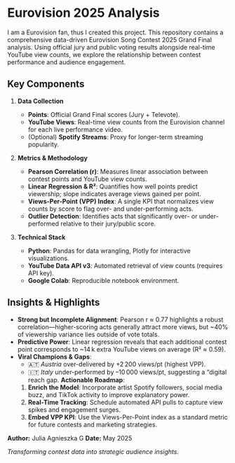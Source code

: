 # Eurovision 2025 Analysis 

I am a Eurovision fan, thus I created this project.
This repository contains a comprehensive data-driven Eurovision Song Contest 2025 Grand Final analysis. Using official jury and public voting results alongside real-time YouTube view counts, we explore the relationship between contest performance and audience engagement.

## Key Components

1. **Data Collection**
   - **Points**: Official Grand Final scores (Jury + Televote).
   - **YouTube Views**: Real-time view counts from the Eurovision channel for each live performance video.
   - (Optional) **Spotify Streams**: Proxy for longer-term streaming popularity.

2. **Metrics & Methodology**
   - **Pearson Correlation (r)**: Measures linear association between contest points and YouTube view counts.
   - **Linear Regression & R²**: Quantifies how well points predict viewership; slope indicates average views gained per point.
   - **Views-Per-Point (VPP) Index**: A single KPI that normalizes view counts by score to flag over- and under-performing acts.
   - **Outlier Detection**: Identifies acts that significantly over- or under-performed relative to their jury/public score.

3. **Technical Stack**
   - **Python**: Pandas for data wrangling, Plotly for interactive visualizations.
   - **YouTube Data API v3**: Automated retrieval of view counts (requires API key).
   - **Google Colab**: Reproducible notebook environment.

## Insights & Highlights

- **Strong but Incomplete Alignment**: Pearson r ≈ 0.77 highlights a robust correlation—higher-scoring acts generally attract more views, but ~40% of viewership variance lies outside of vote totals.
- **Predictive Power**: Linear regression reveals that each additional contest point corresponds to ~14 k extra YouTube views on average (R² ≈ 0.59).
- **Viral Champions & Gaps**:
  - 🇦🇹 *Austria* over-delivered by +2 200 views/pt (highest VPP).
  - 🇮🇹 *Italy* under-performed by –10 000 views/pt, suggesting a “digital reach gap.
    **Actionable Roadmap**:
  1. **Enrich the Model**: Incorporate artist Spotify followers, social media buzz, and TikTok activity to improve explanatory power.
  2. **Real-Time Tracking**: Schedule automated API pulls to capture view spikes and engagement surges.
  3. **Embed VPP KPI**: Use the Views-Per-Point index as a standard metric for future contests and marketing strategies.


**Author:** Julia Agnieszka G
**Date:** May 2025

*Transforming contest data into strategic audience insights.*
